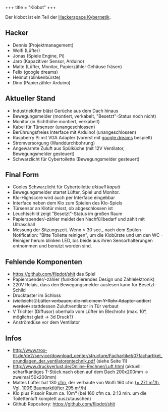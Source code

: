 +++
title = "Klobot"
+++

Der klobot ist ein Teil der [Hackerspace Kybernetik](Neuland/Cyber/).

## Hacker

- Dennis (Projektmanagement)
- Wolfi (Lüfter)
- Jonas (Spiele Engine, Pi)
- Jaro (Kapazitiver Sensor, Arduino)
- Malte (Lüfter, Monitor, Papierzähler Gehäuse fräsen)
- Felix (google dreams)
- Helmut (blinkenbürste)
- Dino (Papierzähler Arduino)

## Aktueller Stand

- Industrielüfter bläst Gerüche aus dem Dach hinaus
- Bewegungsmelder (montiert, verkabelt, "Besetzt"-Status noch nicht)
- Monitor (in Sichthöhe montiert, verkabelt)
- Kabel für Türsensor (unangeschlossen)
- Berührungsfreies Interface mit Arduino! (unangeschlossen)
- Raspberry Pi mit VGA Adapter (vorerst mit [google
  dreams](http://deepdreamgenerator.com/) bespielt)
- Stromversorgung (Wanddurchbohrung)
- Angewärmte Zuluft aus Spülküche (mit 12V Ventilator, Bewegungsmelder
  gesteuert)
- Schwarzlicht für Cybertoilette (Bewegungsmelder gesteuert)

## Final Form

- Cooles Schwarzlicht für Cybertoilette *aktuell kaputt*
- Bewegungsmelder startet Lüfter, Spiel und Monitor.
- Klo-Highscore wird auch per Interface eingebbar
- Interface neben dem Klo zum Spielen des Klo-Spiels
- Türsensor an Klotür misst, ob abgeschlossen ist
- Leuchtschild zeigt "Besetzt"-Status im großen Raum
- Papierspender/-zähler meldet den Nachfüllbedarf und zählt mit
  Ultraschall
- Messung der Sitzungszeit. Wenn > 30 sec., nach dem Spülen
  Notification: "Bitte Toilette reinigen", um die Klobürste und um
  den WC - Reiniger herum blinken LED, bis beide aus ihren
  Sensorhalterungen entnommen und benutzt worden sind.

## Fehlende Komponenten

- <https://github.com/flipdot/shit> das Spiel
- Papierspender/-zähler (funktionierendes Design und Zählelektronik)
- 220V Relais, dass den Bewegungsmelder auslesen kann für Besetzt-Schild
- Drucktaster im Schloss
- ~~(vielleicht 2 Lüfter verbauen, die mit einem Y-Rohr Adapter addiert werden)~~
  stattdessen Zuluftventilator in Tür verbaut
- V Trichter (Diffusor) oberhalb vom Lüfter im Blechrohr (max. 10°,
  möglichst glatt -\> 3d Druck?)
- Anströmdüse vor dem Ventilator

<!--
\|\|`{{attachment:luefter.png|Lüfter|heigth="400px"}}`{=mediawiki}\|\|`{{attachment:papierzähler.png|Papierzähler|height="400px"}}`{=mediawiki}\|\|
\|\|Lüfter\|\|Papierzähler\|\|
-->

## Infos

- <http://www.trox-tlt.de/de2/service/download_center/structure/Fachartikel/07fachartikel_grundlagen_der_ventilatorentechnik.pdf>
  (siehe Seite 11)
- <http://www.druckverlust.de/Online-Rechner/Luft.html> (aktuell:
  scharfkantiges T-Stück nach oben auf dem Dach 200x200mm -\> zweimal
  50x200mm)
- Maltes Lüfter hat 130
  [cfm](https://en.wikipedia.org/wiki/Actual_cubic_feet_per_minute),
  der verbaute von Wolfi 160 cfm ([= 271
  m³/h](http://www.endmemo.com/sconvert/m3_hft3_min.php),
  Vgl. [100€ Baumarktlüfter 295
  m³/h](http://www.obi.de/decom/product/OBI_Ventilator_Air-Style_System_150/5168802))
- Klo plus Pissoir Raum ca. 10m³ (bei 160 cfm ca. 2:13 min. um die
  Toilettenluft komplett auszutauschen)
- Github Repository: <https://github.com/flipdot/shit>
